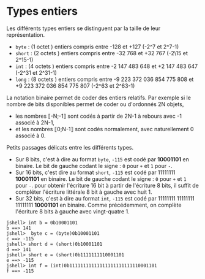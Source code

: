 # Types entiers

Les différents types entiers se distinguent par la taille de leur représentation.
- `byte` : (1 octet ) entiers compris entre -128 et +127 (-2^7 et 2^7-1)
- `short` : (2 octets ) entiers compris entre -32 768 et +32 767 (-2\15 et 2^15-1)
- `int` : (4 octets ) entiers compris entre -2 147 483 648 et +2 147 483 647 (-2^31 et 2^31-1)
- `long` : (8 octets ) entiers compris entre -9 223 372 036 854 775 808 et +9 223 372 036 854 775 807 (-2^63 et 2^63-1)

La notation binaire permet de coder des entiers relatifs. Par exemple si le nombre de bits disponibles permet de coder ou d'ordonnés 2N objets,
- les nombres ⟦-N;-1⟧ sont codés à partir de 2N-1 à rebours avec -1 associé à 2N-1,
- et les nombres ⟦0;N-1⟧ sont codés normalement, avec naturellement 0 associé à 0.

Petits passages délicats entre les différents types.
- Sur 8 bits, c'est à dire au format `byte`, `-115` est codé par **10001101** en binaire. Le bit de gauche codant le signe : `0` pour `+` et `1` pour `-`.
- Sur 16 bits, c'est dire au format `short`, `-115` est codé par 11111111 **10001101** en binaire. Le bit de gauche codant le signe : `0` pour `+` et `1` pour `-`. pour obtenir l'écriture 16 bit à partir de l'écriture 8 bits, il suffit de compléter l'écriture littérale 8 bit à gauche avec huit 1.
- Sur 32 bits, c'est à dire au format `int`, `-115` est codé par 11111111 11111111 11111111 **10001101** en binaire. Comme précédemment, on complète l'écriture 8 bits à gauche avec vingt-quatre 1.

```
jshell> int b = 0b10001101
b ==> 141
jshell>  byte c = (byte)0b10001101
c ==> -115
jshell> short d = (short)0b10001101
d ==> 141
jshell> short e = (short)0b1111111110001101
e ==> -115
jshell> int f = (int)0b11111111111111111111111110001101
f ==> -115
```